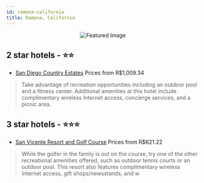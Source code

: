 ```yaml
---
id: ramona-california
title: Ramona, California
---
```


<center><img src="https://i.travelapi.com/hotels/2000000/1410000/1403700/1403686/0ec8a8d1_z.jpg" alt="Featured Image" /></center>


##  2 star hotels - ⭐️⭐️

-    [San Diego Country Estates](https://us.hurb.com/br/hotels/ramona/san-diego-country-estates-JNP-JP338543?cmp=18055) Prices from R$1,009.34
   > Take advantage of recreation opportunities including an outdoor pool and a fitness center. Additional amenities at this hotel include complimentary wireless Internet access, concierge services, and a picnic area.

##  3 star hotels - ⭐️⭐️⭐️

-    [San Vicente Resort and Golf Course](https://us.hurb.com/br/hotels/ramona/san-vicente-resort-and-golf-course-JNP-JP210299?cmp=18055) Prices from R$621.22
   > While the golfer in the family is out on the course, try one of the other recreational amenities offered, such as outdoor tennis courts or an outdoor pool. This resort also features complimentary wireless Internet access, gift shops/newsstands, and w
